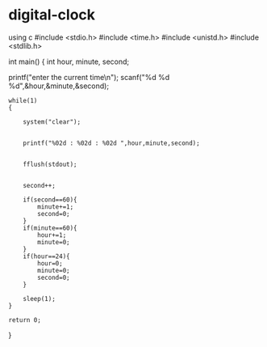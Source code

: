 # digital-clock
using c
#include <stdio.h>
#include <time.h> 
#include <unistd.h>
#include <stdlib.h>

 
int main()
{
    int hour, minute, second;
     
   printf("enter the current time\n");
   scanf("%d %d %d",&hour,&minute,&second);
 
    while(1)
    {
       
        system("clear");
         
  
        printf("%02d : %02d : %02d ",hour,minute,second);
         
  
        fflush(stdout);
         
        
        second++;
        
        if(second==60){
            minute+=1;
            second=0;
        }
        if(minute==60){
            hour+=1;
            minute=0;
        }
        if(hour==24){
            hour=0;
            minute=0;
            second=0;
        }
         
        sleep(1);   
    }
 
    return 0;
}
